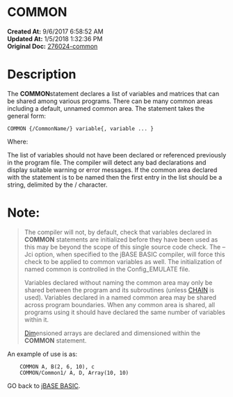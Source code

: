 # COMMON

**Created At:** 9/6/2017 6:58:52 AM  
**Updated At:** 1/5/2018 1:32:36 PM  
**Original Doc:** [276024-common](https://docs.jbase.com/36868-jbase-basic/276024-common)  


# Description

The **COMMON**statement declares a list of variables and matrices that can be shared among various programs. There can be many common areas including a default, unnamed common area. The statement takes the general form:

```
COMMON {/CommonName/} variable{, variable ... } 
```

Where:

The list of variables should not have been declared or referenced previously in the program file. The compiler will detect any bad declarations and display suitable warning or error messages. If the common area declared with the statement is to be named then the first entry in the list should be a string, delimited by the / character.

# Note: 


> The compiler will not, by default, check that variables declared in **COMMON** statements are initialized before they have been used as this may be beyond the scope of this single source code check. The –Jci option, when specified to the jBASE BASIC compiler, will force this check to be applied to common variables as well. The initialization of named common is controlled in the Config\_EMULATE file.
> 
> Variables declared without naming the common area may only be shared between the program and its subroutines (unless [CHAIN](264324-chain) is used). Variables declared in a named common area may be shared across program boundaries. When any common area is shared, all programs using it should have declared the same number of variables within it.
> 
> [Dim](276028-dimension-dim)ensioned arrays are declared and dimensioned within the **COMMON** statement.


An example of use is as:

```
    COMMON A, B(2, 6, 10), c
    COMMON/Common1/ A, D, Array(10, 10)
```



GO back to [jBASE BASIC](263498-jbase-basic).
